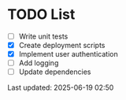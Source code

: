 # TODO List

- [ ] Write unit tests
- [x] Create deployment scripts
- [x] Implement user authentication
- [ ] Add logging
- [ ] Update dependencies

Last updated: 2025-06-19 02:50
